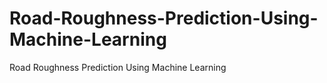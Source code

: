 # Road-Roughness-Prediction-Using-Machine-Learning
Road Roughness Prediction Using Machine Learning
